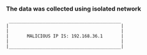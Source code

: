 ### The data was collected using isolated network

```
 ___________________________________________
|                                           |
|                                           |
|       MALICIOUS IP IS: 192.168.36.1       |
|                                           |
|___________________________________________|
```